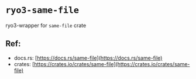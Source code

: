 # `ryo3-same-file`

ryo3-wrapper for `same-file` crate

[//]: # (<GENERATED>)

## Ref:

- docs.rs: [https://docs.rs/same-file](https://docs.rs/same-file)
- crates: [https://crates.io/crates/same-file](https://crates.io/crates/same-file)

[//]: # (</GENERATED>)
